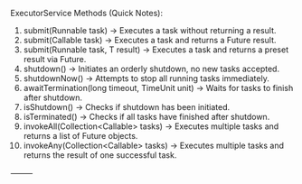 ExecutorService Methods (Quick Notes):

1.	submit(Runnable task) → Executes a task without returning a result.
2.	submit(Callable<T> task) → Executes a task and returns a Future result.
3.	submit(Runnable task, T result) → Executes a task and returns a preset result via Future.
4.	shutdown() → Initiates an orderly shutdown, no new tasks accepted.
5.	shutdownNow() → Attempts to stop all running tasks immediately.
6.	awaitTermination(long timeout, TimeUnit unit) → Waits for tasks to finish after shutdown.
7.	isShutdown() → Checks if shutdown has been initiated.
8.	isTerminated() → Checks if all tasks have finished after shutdown.
9.  invokeAll(Collection<Callable<T>> tasks) → Executes multiple tasks and returns a list of Future objects. 
10. invokeAny(Collection<Callable<T>> tasks) → Executes multiple tasks and returns the result of one successful task.

⸻

